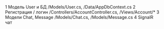 1	Модель User и БД	/Models/User.cs, /Data/AppDbContext.cs
2	Регистрация / логин	/Controllers/AccountController.cs, /Views/Account/*
3	Модели Chat, Message	/Models/Chat.cs, /Models/Message.cs
4	SignalR чат
